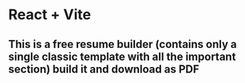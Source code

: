 # React + Vite

## This is a free resume builder (contains only a single classic template with all the important section) build it and download as PDF
